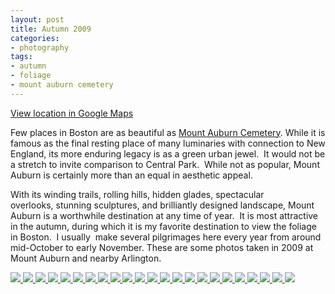 ```yaml
---
layout: post
title: Autumn 2009
categories:
- photography
tags:
- autumn
- foliage
- mount auburn cemetery
---
```

[View location in Google Maps](http://maps.google.com/maps?q=42.371988364694396,-71.14621639251709)

Few places in Boston are as beautiful as [Mount Auburn Cemetery](http://en.wikipedia.org/wiki/Mount_Auburn_Cemetery). While it is famous as the final resting place of many luminaries with connection to New England, its more enduring legacy is as a green urban jewel.  It would not be a stretch to invite comparison to Central Park.  While not as popular, Mount Auburn is certainly more than an equal in aesthetic appeal.

With its winding trails, rolling hills, hidden glades, spectacular overlooks, stunning sculptures, and brilliantly designed landscape, Mount Auburn is a worthwhile destination at any time of year.  It is most attractive in the autumn, during which it is my favorite destination to view the foliage in Boston.  I usually  make several pilgrimages here every year from around mid-October to early November. These are some photos taken in 2009 at Mount Auburn and nearby Arlington.

<!-- Darkbox -->
<div class="darkbox">
<a href="https://dl.dropboxusercontent.com/u/52804626/autumn-2009/dsc_0061.jpg" data-darkbox="autumn-2009">
  <img src="https://dl.dropboxusercontent.com/u/52804626/autumn-2009/thumbs/dsc_0061.jpg" />
</a>
<a href="https://dl.dropboxusercontent.com/u/52804626/autumn-2009/dsc_0067.jpg" data-darkbox="autumn-2009">
  <img src="https://dl.dropboxusercontent.com/u/52804626/autumn-2009/thumbs/dsc_0067.jpg" />
</a>
<a href="https://dl.dropboxusercontent.com/u/52804626/autumn-2009/dsc_0074.jpg" data-darkbox="autumn-2009">
  <img src="https://dl.dropboxusercontent.com/u/52804626/autumn-2009/thumbs/dsc_0074.jpg" />
</a>
<a href="https://dl.dropboxusercontent.com/u/52804626/autumn-2009/dsc_0095.jpg" data-darkbox="autumn-2009">
  <img src="https://dl.dropboxusercontent.com/u/52804626/autumn-2009/thumbs/dsc_0095.jpg" />
</a>
<a href="https://dl.dropboxusercontent.com/u/52804626/autumn-2009/dsc_0126.jpg" data-darkbox="autumn-2009">
  <img src="https://dl.dropboxusercontent.com/u/52804626/autumn-2009/thumbs/dsc_0126.jpg" />
</a>
<a href="https://dl.dropboxusercontent.com/u/52804626/autumn-2009/dsc_0210.jpg" data-darkbox="autumn-2009">
  <img src="https://dl.dropboxusercontent.com/u/52804626/autumn-2009/thumbs/dsc_0210.jpg" />
</a>
<a href="https://dl.dropboxusercontent.com/u/52804626/autumn-2009/dsc_0218.jpg" data-darkbox="autumn-2009">
  <img src="https://dl.dropboxusercontent.com/u/52804626/autumn-2009/thumbs/dsc_0218.jpg" />
</a>
<a href="https://dl.dropboxusercontent.com/u/52804626/autumn-2009/dsc_0261.jpg" data-darkbox="autumn-2009">
  <img src="https://dl.dropboxusercontent.com/u/52804626/autumn-2009/thumbs/dsc_0261.jpg" />
</a>
<a href="https://dl.dropboxusercontent.com/u/52804626/autumn-2009/dsc_0348.jpg" data-darkbox="autumn-2009">
  <img src="https://dl.dropboxusercontent.com/u/52804626/autumn-2009/thumbs/dsc_0348.jpg" />
</a>
<a href="https://dl.dropboxusercontent.com/u/52804626/autumn-2009/dsc_0365.jpg" data-darkbox="autumn-2009">
  <img src="https://dl.dropboxusercontent.com/u/52804626/autumn-2009/thumbs/dsc_0365.jpg" />
</a>
<a href="https://dl.dropboxusercontent.com/u/52804626/autumn-2009/dsc_0407.jpg" data-darkbox="autumn-2009">
  <img src="https://dl.dropboxusercontent.com/u/52804626/autumn-2009/thumbs/dsc_0407.jpg" />
</a>
<a href="https://dl.dropboxusercontent.com/u/52804626/autumn-2009/dsc_0436.jpg" data-darkbox="autumn-2009">
  <img src="https://dl.dropboxusercontent.com/u/52804626/autumn-2009/thumbs/dsc_0436.jpg" />
</a>
<a href="https://dl.dropboxusercontent.com/u/52804626/autumn-2009/dsc_0448.jpg" data-darkbox="autumn-2009">
  <img src="https://dl.dropboxusercontent.com/u/52804626/autumn-2009/thumbs/dsc_0448.jpg" />
</a>
<a href="https://dl.dropboxusercontent.com/u/52804626/autumn-2009/dsc_0455.jpg" data-darkbox="autumn-2009">
  <img src="https://dl.dropboxusercontent.com/u/52804626/autumn-2009/thumbs/dsc_0455.jpg" />
</a>
<a href="https://dl.dropboxusercontent.com/u/52804626/autumn-2009/dsc_0461.jpg" data-darkbox="autumn-2009">
  <img src="https://dl.dropboxusercontent.com/u/52804626/autumn-2009/thumbs/dsc_0461.jpg" />
</a>
<a href="https://dl.dropboxusercontent.com/u/52804626/autumn-2009/dsc_0515.jpg" data-darkbox="autumn-2009">
  <img src="https://dl.dropboxusercontent.com/u/52804626/autumn-2009/thumbs/dsc_0515.jpg" />
</a>
<a href="https://dl.dropboxusercontent.com/u/52804626/autumn-2009/dsc_0594.jpg" data-darkbox="autumn-2009">
  <img src="https://dl.dropboxusercontent.com/u/52804626/autumn-2009/thumbs/dsc_0594.jpg" />
</a>
<a href="https://dl.dropboxusercontent.com/u/52804626/autumn-2009/dsc_0646.jpg" data-darkbox="autumn-2009">
  <img src="https://dl.dropboxusercontent.com/u/52804626/autumn-2009/thumbs/dsc_0646.jpg" />
</a>
<a href="https://dl.dropboxusercontent.com/u/52804626/autumn-2009/dsc_0661.jpg" data-darkbox="autumn-2009">
  <img src="https://dl.dropboxusercontent.com/u/52804626/autumn-2009/thumbs/dsc_0661.jpg" />
</a>
<a href="https://dl.dropboxusercontent.com/u/52804626/autumn-2009/dsc_0677.jpg" data-darkbox="autumn-2009">
  <img src="https://dl.dropboxusercontent.com/u/52804626/autumn-2009/thumbs/dsc_0677.jpg" />
</a>
<a href="https://dl.dropboxusercontent.com/u/52804626/autumn-2009/dsc_0689.jpg" data-darkbox="autumn-2009">
  <img src="https://dl.dropboxusercontent.com/u/52804626/autumn-2009/thumbs/dsc_0689.jpg" />
</a>
<a href="https://dl.dropboxusercontent.com/u/52804626/autumn-2009/dsc_0723.jpg" data-darkbox="autumn-2009">
  <img src="https://dl.dropboxusercontent.com/u/52804626/autumn-2009/thumbs/dsc_0723.jpg" />
</a>
<a href="https://dl.dropboxusercontent.com/u/52804626/autumn-2009/dsc_0726.jpg" data-darkbox="autumn-2009">
  <img src="https://dl.dropboxusercontent.com/u/52804626/autumn-2009/thumbs/dsc_0726.jpg" />
</a>

</div>
<!-- End darkbox -->